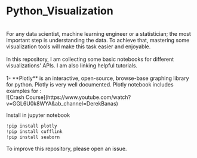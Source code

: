 # Python_Visualization
<br/>
For any data scientist, machine learning engineer or a statistician; the most important step is understanding the data. To achieve that, mastering some visualization tools will make this task easier and enjoyable.<br/>
<br/>
In this repository, I am collecting some basic notebooks for different visualizations' APIs. I am also linking helpful tutorials. <br/>
<br/>
1- **Plotly** 
is an interactive, open-source, browse-base graphing library for python. Plotly is very well documented. Plotly notebook includes examples for : <br/>
![Crash Course](https://www.youtube.com/watch?v=GGL6U0k8WYA&ab_channel=DerekBanas)
<br/>

Install in jupyter notebook 
```python
!pip install plotly
!pip install cufflink
!pip install seaborn
```

To improve this repository, please open an issue. 


